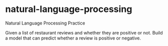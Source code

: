 # natural-language-processing
Natural Language Processing Practice

Given a list of restaurant reviews and whether they are positive or not. Build a model that can predict whether a review is positive or negative.

